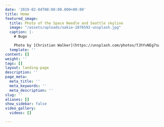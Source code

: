 ```yaml
---
date: '2019-02-04T08:00:00.000+00:00'
title: Home
featured_image:
  title: Photo of the Space Needle and Seattle skyline
  image: "/assets/uploads/oakie-1076592-unsplash.jpg"
  caption: |-
    # Bugo

    Photo by [Christian Walker](https://unsplash.com/photos/TJhYvNEg7sw?utm_source=unsplash&utm_medium=referral&utm_content=creditCopyText) on [Unsplash](https://unsplash.com/search/photos/seattle?utm_source=unsplash&utm_medium=referral&utm_content=creditCopyText)
  template: ''
content: []
weight: ''
tags: []
layout: landing-page
description: ''
page_meta:
  meta_title: ''
  meta_keywords: ''
  meta_description: ''
slug: ''
aliases: []
show_sidebar: false
video_gallery:
  videos: []

---
```

